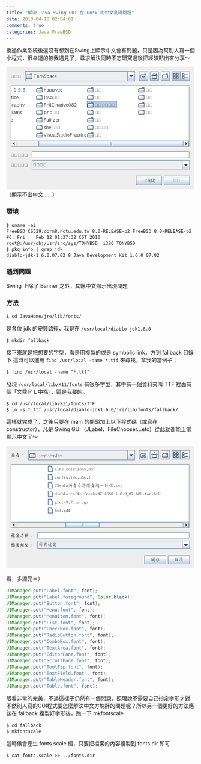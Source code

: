```yaml
---
title: "解決 Java Swing GUI 在 Un*x 的中文亂碼問題"
date: 2010-04-10 02:54:01
comments: true
categories: Java FreeBSD
---
```


換過作業系統後還沒有想到在Swing上顯示中文會有問題，只是因為幫別人寫一個小程式，很幸運的被我遇見了，尋求解決同時不忘研究過後把經驗貼出來分享～

![](/images/cssula-blog/Screenshot-10.png)
（顯示不出中文……）

<!--more-->

### 環境

    $ uname -ai                                                                      FreeBSD CS329.dorm8.nctu.edu.tw 8.0-RELEASE-p2 FreeBSD 8.0-RELEASE-p2 #6: Fri    Feb 12 01:37:32 CST 2010     root@:/usr/obj/usr/src/sys/TONYBSD  i386 TONYBSD
    $ pkg_info | grep jdk                                                            diablo-jdk-1.6.0.07.02_8 Java Development Kit 1.6.0_07.02

### 遇到問題

Swing 上除了 Banner 之外，其餘中文顯示出現問題

### 方法

    $ cd JavaHome/jre/lib/fonts/

是各位 jdk 的安裝路徑，我是在 `/usr/local/diablo-jdk1.6.0`

    $ mkdir fallback

接下來就是把想要的字型，看是用複製的或是 symbolic link，方到 fallback 目錄下
這時可以運用 `find /usr/local -name *.ttf` 來尋找，拿我的當例子：

    $ find /usr/local -name "*.ttf"

發現 `/usr/local/lib/X11/fonts` 有很多字型，其中有一個資料夾叫 TTF 裡面有個「文鼎ＰＬ中楷」，這是我要的。

    $ cd /usr/local/lib/X11/fonts/TTF
    $ ln -s *.ttf /usr/local/diablo-jdk1.6.0/jre/lib/fonts/fallback/

這樣就完成了，之後只要在 main 的開頭加上以下程式碼（或寫在 constructor），凡是 Swing GUI（JLabel、FileChooser...etc）從此就都能正常顯示中文了～

![](/images/cssula-blog/Screenshot-11.png)

看，多漂亮＝）

``` java
UIManager.put("Label.font", font);
UIManager.put("Label.foreground", Color.black);
UIManager.put("Button.font", font);
UIManager.put("Menu.font", font);
UIManager.put("MenuItem.font", font);
UIManager.put("List.font", font);
UIManager.put("CheckBox.font", font);
UIManager.put("RadioButton.font", font);
UIManager.put("ComboBox.font", font);
UIManager.put("TextArea.font", font);
UIManager.put("EditorPane.font", font);
UIManager.put("ScrollPane.font", font);
UIManager.put("ToolTip.font", font);
UIManager.put("TextField.font", font);
UIManager.put("TableHeader.font", font);
UIManager.put("Table.font", font);
```

眼看非常的完美，不過這樣子仍然有一個問題，照理說不需要自己指定字形才對. 不然別人寫的GUI程式要怎麼解決中文方塊酥的問題呢？所以另一個更好的方法應該在 fallback 複製好字形後，跑一下 mkfontscale

    $ cd fallback
    $ mkfontscale

這時候會產生 fonts.scale 檔，只要把檔案的內容複製到 fonts.dir 即可

    $ cat fonts.scale >> ../fonts.dir
